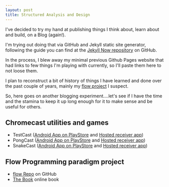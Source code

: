 ```yaml
---
layout: post
title: Structured Analysis and Design
---
```


I've decided to try my hand at publishing things I think about, learn about and build, on a Blog (again!).

I'm trying out doing that via GitHub and Jekyll static site generator, following the guide you can find at the [Jekyll Now repository](https://github.com/barryclark/jekyll-now) on GitHub.

In the process, I blew away my minimal previous Github Pages website that had links to few things I'm playing with currently, so I'll paste them here to not loose them.

I plan to reconstruct a bit of history of things I have learned and done over the past couple of years, mainly my [flow project](https://github.com/andrewdavidmackenzie/flow/) I suspect.

So, here goes on another blogging experiment....let's see if I have the time and the stamina to keep it up long enough for it to make sense and be useful for others.

## Chromecast utilities and games
* TestCast ([Android App on PlayStore](https://play.google.com/store/search?q=testcast) and [Hosted receiver app](https://andrewdavidmackenzie.github.io/testcast/index.html))
* PongCast ([Android App on PlayStore](https://play.google.com/store/search?q=pongcast) and [Hosted receiver app](https://andrewdavidmackenzie.github.io/pongcast/index.html))
* SnakeCast ([Android App on PlayStore](https://play.google.com/store/search?q=snakecast) and [Hosted receiver app](https://andrewdavidmackenzie.github.io/snakecast/index.html))

## Flow Programming paradigm project
* [flow Repo](https://github.com/andrewdavidmackenzie/flow/) on GitHub
* [The Book](http://andrewdavidmackenzie.github.io/flow/) online book
